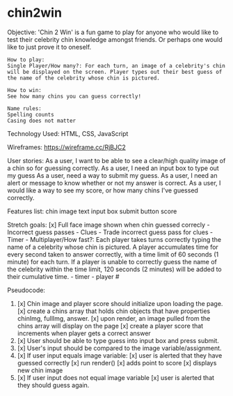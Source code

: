 # chin2win

Objective:
    'Chin 2 Win' is a fun game to play for anyone who would like to test their celebrity chin knowledge amongst friends. Or perhaps one would like to just prove it to oneself.  

    How to play:
    Single Player/How many?: For each turn, an image of a celebrity's chin will be displayed on the screen. Player types out their best guess of the name of the celebrity whose chin is pictured.

    How to win:
    See how many chins you can guess correctly!

    Name rules:
    Spelling counts
    Casing does not matter

Technology Used:
    HTML, CSS, JavaScript

Wireframes:
    https://wireframe.cc/RjBJC2

User stories:
    As a user, I want to be able to see a clear/high quality image of a chin so for guessing correctly.
    As a user, I need an input box to type out my guess
    As a user, need a way to submit my guess.
    As a user, I need an alert or message to know whether or not my answer is correct.
    As a user, I would like a way to see my score, or how many chins I've guessed correctly.

Features list:
    chin image
    text input box
    submit button
    score

Stretch goals:
    [x] Full face image shown when chin guessed correcly
    - Incorrect guess passes
    - Clues
    - Trade incorrect guess pass for clues
    - Timer
    - Multiplayer/How fast?: Each player takes turns correctly typing the name of a celebrity whose chin is pictured. A player accumulates  time for every second taken to answer correctly, with a time limit of 60 seconds (1 minute) for each turn. If a player is unable to correctly guess the name of the celebrity within the time limit, 120 seconds (2 minutes) will be added to their cumulative time.
        - timer
        - player #

Pseudocode:

1. [x] Chin image and player score should initialize upon loading the page.
    [x] create a chins array that holds chin objects that have properties chinImg, fullImg, answer.
    [x] upon render, an image pulled from the chins array will display on the page
    [x] create a player score that increments when player gets a correct answer
2. [x] User should be able to type guess into input box and press submit.
3. [x] User's input should be compared to the image variable/assignment.
4. [x] If user input equals image variable: 
    [x] user is alerted that they have guessed correctly
    [x] run render()
        [x] adds point to score
        [x] displays new chin image 
5. [x] If user input does not equal image variable
    [x] user is alerted that they should guess again.


